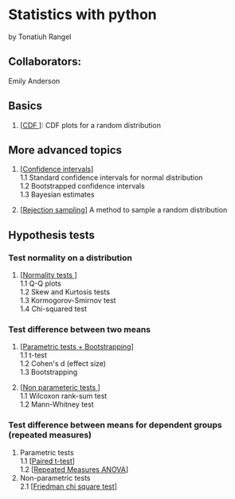 # Statistics with python

by Tonatiuh Rangel     

## Collaborators:    
Emily Anderson    

## Basics   

1. [<a href="https://github.com/trangel/stats-with-python/blob/master/notebooks/CDF.ipynb">CDF </a>]: CDF plots for a random distribution   

## More advanced topics    
1. [<a href="https://github.com/trangel/stats-with-python/blob/master/notebooks//confidence_intervals.ipynb">Confidence intervals</a>]    
	1.1  Standard confidence intervals for normal distribution   
	1.2  Bootstrapped confidence intervals   
	1.3  Bayesian estimates    

2. [<a href="https://github.com/trangel/stats-with-python/blob/master/notebooks/Sampling a random distribution.ipynb">Rejection sampling</a>] A method to sample a random distribution     


## Hypothesis tests   


### Test normality on a distribution   
1. [<a href="https://github.com/trangel/stats-with-python/blob/master/notebooks//Normality test.ipynb">Normality tests </a>]    
	1.1 Q-Q plots   
	1.2 Skew and Kurtosis tests   
	1.3 Kormogorov-Smirnov test   
        1.4 Chi-squared test    

### Test difference between two means
1. [<a href="https://github.com/trangel/stats-with-python/blob/master/notebooks//Difference between means.ipynb">Parametric tests $+$ Bootstrapping</a>]   
	1.1 t-test   
	1.2 Cohen's d (effect size)   
	1.3 Bootstrapping   
 
2. [<a href="https://github.com/trangel/stats-with-python/blob/master/notebooks//Wilcoxon rank-sum test.ipynb">Non parameteric tests </a>]    
	1.1 Wilcoxon rank-sum test    
	1.2 Mann-Whitney test  

### Test difference between means for dependent groups (repeated measures)      
1. Parametric tests      
1.1 [<a href="https://github.com/trangel/stats-with-python/blob/master/notebooks/paired t-test.ipynb">Paired t-test</a>]     
1.2 [<a href="https://github.com/trangel/stats-with-python/blob/master/notebooks/Repeated measures ANOVA.ipynb">Repeated Measures ANOVA</a>]    
2. Non-parametric tests      
2.1 [<a href="https://github.com/trangel/stats-with-python/blob/master/notebooks/Friedman chi square.ipynb">Friedman chi square test</a>]     
